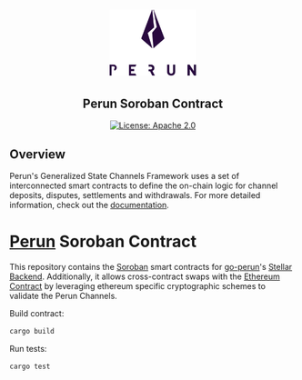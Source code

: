 <h1 align="center">
    <a href="https://perun.network/"><img src=".assets/go-perun.png" alt="Perun" width="30%"></a>
</h1>

<h2 align="center">Perun Soroban Contract </h2>

<p align="center">
  <a href="https://www.apache.org/licenses/LICENSE-2.0.txt"><img src="https://img.shields.io/badge/license-Apache%202-blue" alt="License: Apache 2.0"></a>
</p>

## Overview
Perun's Generalized State Channels Framework uses a set of interconnected smart contracts to define the on-chain logic for channel deposits, disputes, settlements and withdrawals.
For more detailed information, check out the [documentation](https://labs.hyperledger.org/perun-doc/index.html).

# [Perun](https://perun.network/) Soroban Contract
This repository contains the [Soroban](https://soroban.stellar.org/docs) smart contracts for [go-perun](https://github.com/hyperledger-labs/go-perun)'s [Stellar Backend](https://github.com/perun-network/perun-stellar-backend).
Additionally, it allows cross-contract swaps with the [Ethereum Contract](https://github.com/hyperledger-labs/perun-eth-contracts) by leveraging ethereum specific cryptographic schemes to validate the Perun Channels.

Build contract:

``` sh
cargo build
```

Run tests:

``` sh
cargo test
```